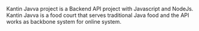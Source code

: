 Kantin Javva project is a Backend API project with Javascript and NodeJs. Kantin Javva is a food court that serves traditional Java food and the API works as backbone system for online system.
